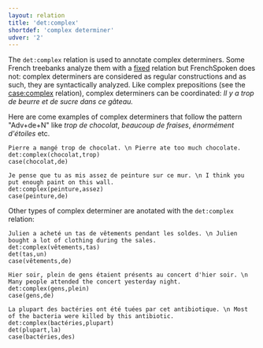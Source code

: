 ```yaml
---
layout: relation
title: 'det:complex'
shortdef: 'complex determiner'
udver: '2'
---
```


The `det:complex` relation is used to annotate complex determiners. Some French treebanks analyze them with a [fixed]() relation but FrenchSpoken does not: complex determiners are considered as regular constructions and as such, they are syntactically analyzed.
Like complex prepositions (see the [case:complex]() relation), complex determiners can be coordinated: _Il y a trop de beurre et de sucre dans ce gâteau._

Here are come examples of complex determiners that follow the pattern "Adv+de+N" like _trop de chocolat_, _beaucoup de fraises_, _énormément d'étoiles_ etc. 

~~~ sdparse
Pierre a mangé trop de chocolat. \n Pierre ate too much chocolate.
det:complex(chocolat,trop)
case(chocolat,de)
~~~

~~~ sdparse
Je pense que tu as mis assez de peinture sur ce mur. \n I think you put enough paint on this wall.
det:complex(peinture,assez)
case(peinture,de)
~~~ 

Other types of complex determiner are anotated with the `det:complex` relation:

~~~ sdparse
Julien a acheté un tas de vêtements pendant les soldes. \n Julien bought a lot of clothing during the sales.
det:complex(vêtements,tas)
det(tas,un)
case(vêtements,de)
~~~ 

~~~ sdparse
Hier soir, plein de gens étaient présents au concert d'hier soir. \n Many people attended the concert yesterday night.
det:complex(gens,plein)
case(gens,de)
~~~ 

~~~ sdparse
La plupart des bactéries ont été tuées par cet antibiotique. \n Most of the bacteria were killed by this antibiotic.
det:complex(bactéries,plupart)
det(plupart,la)
case(bactéries,des)
~~~

